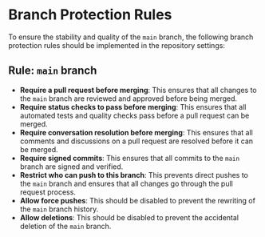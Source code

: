 # Branch Protection Rules

To ensure the stability and quality of the `main` branch, the following branch protection rules should be implemented in the repository settings:

## Rule: `main` branch

- **Require a pull request before merging**: This ensures that all changes to the `main` branch are reviewed and approved before being merged.
- **Require status checks to pass before merging**: This ensures that all automated tests and quality checks pass before a pull request can be merged.
- **Require conversation resolution before merging**: This ensures that all comments and discussions on a pull request are resolved before it can be merged.
- **Require signed commits**: This ensures that all commits to the `main` branch are signed and verified.
- **Restrict who can push to this branch**: This prevents direct pushes to the `main` branch and ensures that all changes go through the pull request process.
- **Allow force pushes**: This should be disabled to prevent the rewriting of the `main` branch history.
- **Allow deletions**: This should be disabled to prevent the accidental deletion of the `main` branch.
